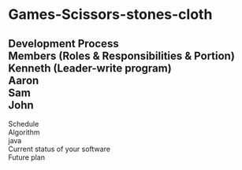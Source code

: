 # Games-Scissors-stones-cloth
Development Process<br />
Members (Roles & Responsibilities & Portion)<br />
Kenneth (Leader-write program)<br />
Aaron<br />
Sam<br />
John<br />
---------------------------------------
Schedule<br />
Algorithm<br />
java<br />
Current status of your software<br />
Future plan<br />
